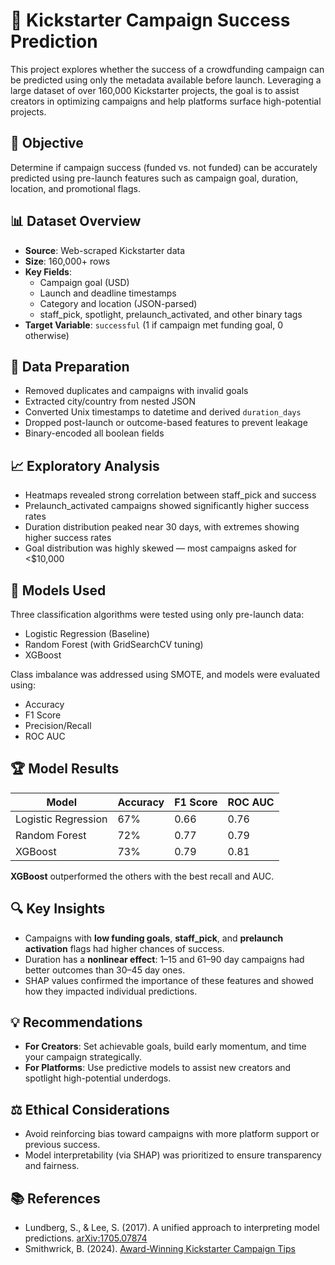 # 🎯 Kickstarter Campaign Success Prediction

This project explores whether the success of a crowdfunding campaign can be predicted using only the metadata available before launch. Leveraging a large dataset of over 160,000 Kickstarter projects, the goal is to assist creators in optimizing campaigns and help platforms surface high-potential projects.

## 📌 Objective
Determine if campaign success (funded vs. not funded) can be accurately predicted using pre-launch features such as campaign goal, duration, location, and promotional flags.

## 📊 Dataset Overview
- **Source**: Web-scraped Kickstarter data
- **Size**: 160,000+ rows
- **Key Fields**:
  - Campaign goal (USD)
  - Launch and deadline timestamps
  - Category and location (JSON-parsed)
  - staff_pick, spotlight, prelaunch_activated, and other binary tags
- **Target Variable**: `successful` (1 if campaign met funding goal, 0 otherwise)

## 🧹 Data Preparation
- Removed duplicates and campaigns with invalid goals
- Extracted city/country from nested JSON
- Converted Unix timestamps to datetime and derived `duration_days`
- Dropped post-launch or outcome-based features to prevent leakage
- Binary-encoded all boolean fields

## 📈 Exploratory Analysis
- Heatmaps revealed strong correlation between staff_pick and success
- Prelaunch_activated campaigns showed significantly higher success rates
- Duration distribution peaked near 30 days, with extremes showing higher success rates
- Goal distribution was highly skewed — most campaigns asked for <$10,000

## 🧠 Models Used
Three classification algorithms were tested using only pre-launch data:
- Logistic Regression (Baseline)
- Random Forest (with GridSearchCV tuning)
- XGBoost

Class imbalance was addressed using SMOTE, and models were evaluated using:
- Accuracy
- F1 Score
- Precision/Recall
- ROC AUC

## 🏆 Model Results

| Model               | Accuracy | F1 Score | ROC AUC |
|--------------------|----------|----------|---------|
| Logistic Regression| 67%      | 0.66     | 0.76    |
| Random Forest      | 72%      | 0.77     | 0.79    |
| XGBoost            | 73%      | 0.79     | 0.81    |

**XGBoost** outperformed the others with the best recall and AUC.

## 🔍 Key Insights
- Campaigns with **low funding goals**, **staff_pick**, and **prelaunch activation** flags had higher chances of success.
- Duration has a **nonlinear effect**: 1–15 and 61–90 day campaigns had better outcomes than 30–45 day ones.
- SHAP values confirmed the importance of these features and showed how they impacted individual predictions.

## 💡 Recommendations
- **For Creators**: Set achievable goals, build early momentum, and time your campaign strategically.
- **For Platforms**: Use predictive models to assist new creators and spotlight high-potential underdogs.

## ⚖️ Ethical Considerations
- Avoid reinforcing bias toward campaigns with more platform support or previous success.
- Model interpretability (via SHAP) was prioritized to ensure transparency and fairness.

## 📚 References
- Lundberg, S., & Lee, S. (2017). A unified approach to interpreting model predictions. [arXiv:1705.07874](https://arxiv.org/abs/1705.07874)
- Smithwrick, B. (2024). [Award-Winning Kickstarter Campaign Tips](https://updates.kickstarter.com/the-secrets-to-creating-award-winning-kickstarter-campaigns/)
